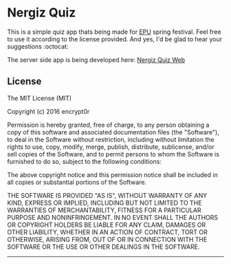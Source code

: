 # Nergiz Quiz
This is a simple quiz app thats being made for [EPU](http://epu.edu.krd) spring festival. Feel free to use it according to the license provided. And yes, I'd be glad to hear your suggestions :octocat:

The server side app is being developed here: [Nergiz Quiz Web](https://github.com/encrypt0r/nergiz-quiz-web) <br>
## License

The MIT License (MIT)

Copyright (c) 2016 encrypt0r

Permission is hereby granted, free of charge, to any person obtaining a copy
of this software and associated documentation files (the "Software"), to deal
in the Software without restriction, including without limitation the rights
to use, copy, modify, merge, publish, distribute, sublicense, and/or sell
copies of the Software, and to permit persons to whom the Software is
furnished to do so, subject to the following conditions:

The above copyright notice and this permission notice shall be included in all
copies or substantial portions of the Software.

THE SOFTWARE IS PROVIDED "AS IS", WITHOUT WARRANTY OF ANY KIND, EXPRESS OR
IMPLIED, INCLUDING BUT NOT LIMITED TO THE WARRANTIES OF MERCHANTABILITY,
FITNESS FOR A PARTICULAR PURPOSE AND NONINFRINGEMENT. IN NO EVENT SHALL THE
AUTHORS OR COPYRIGHT HOLDERS BE LIABLE FOR ANY CLAIM, DAMAGES OR OTHER
LIABILITY, WHETHER IN AN ACTION OF CONTRACT, TORT OR OTHERWISE, ARISING FROM,
OUT OF OR IN CONNECTION WITH THE SOFTWARE OR THE USE OR OTHER DEALINGS IN THE
SOFTWARE.

------

